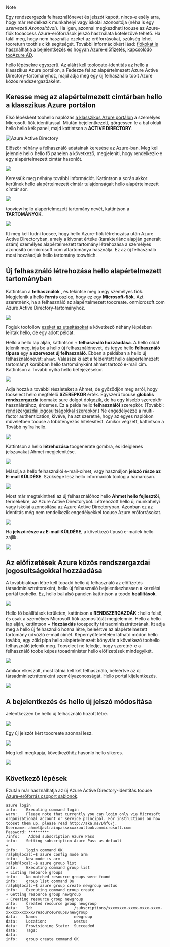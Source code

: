 
<br>

> [!NOTE]
> Egy rendszergazda felhasználónevet és jelszót kapott, nincs-e esély arra, hogy már rendelkezik munkahelyi vagy iskolai azonosítója (néha is egy *szervezeti Azonosítóval*). Ha igen, azonnal megkezdheti toouse az Azure-fiók tooaccess Azure-erőforrások jelszó használata kötelezővé tehető. Ha talál meg, hogy nem használja ezeket az erőforrásokat, szükség lehet tooreturn toothis cikk segítségét. További információkért lásd: [fiókokat is használhatja a bejelentkezés](https://msdn.microsoft.com/library/azure/dn629581.aspx#BKMK_SignInAccounts) és [hogyan Azure-előfizetés, kapcsolódó tooAzure AD](https://msdn.microsoft.com/library/azure/dn629581.aspx#BKMK_SubRelationToDir).
> 
> 

hello lépésekre egyszerű. Az aláírt kell toolocate-identitás az hello a klasszikus Azure portálon, a Fedezze fel az alapértelmezett Azure Active Directory-tartományhoz, majd adja meg egy új felhasználó tooit Azure közös rendszergazdaként.

## <a name="locate-your-default-directory-in-hello-azure-classic-portal"></a>Keresse meg az alapértelmezett címtárban hello a klasszikus Azure portálon
Első lépésként toohello naplózás [a klasszikus Azure portálon](https://manage.windowsazure.com) a személyes Microsoft-fiók identitással. Miután bejelentkezett, görgessen le a bal oldali hello hello kék panel, majd kattintson a **ACTIVE DIRECTORY**.

![Azure Active Directory](./media/virtual-machines-common-create-aad-work-id/azureactivedirectorywidget.png)

Először néhány a felhasználó adatainak keresése az Azure-ban. Meg kell jelennie hello hello fő panelen a következő, megjeleníti, hogy rendelkezik-e egy alapértelmezett címtár hasonlót.

![](./media/virtual-machines-common-create-aad-work-id/defaultaadlisting.png)

Keressük meg néhány további információt. Kattintson a során akkor kerülnek hello alapértelmezett címtár tulajdonságait hello alapértelmezett címtár sor.  

![](./media/virtual-machines-common-create-aad-work-id/defaultdirectorypage.png)

tooview hello alapértelmezett tartomány nevét, kattintson a **TARTOMÁNYOK**.

![](./media/virtual-machines-common-create-aad-work-id/domainclicktoseeyourdefaultdomain.png)

Itt meg kell tudni toosee, hogy hello Azure-fiók létrehozása után Azure Active Directoryban, amely a kivonat értéke (karakterlánc alapján generált szám) személyes alapértelmezett tartomány létrehozása a személyes azonosító onmicrosoft.com altartománya használja. Ez az új felhasználó most hozzáadjuk hello tartomány toowhich.

## <a name="creating-a-new-user-in-hello-default-domain"></a>Új felhasználó létrehozása hello alapértelmezett tartományban
Kattintson a **felhasználók** , és tekintse meg a egy személyes fiók. Megjelenik a hello **forrás** oszlop, hogy ez egy **Microsoft-fiók**. Azt szeretnénk, ha a felhasználó az alapértelmezett toocreate. onmicrosoft.com Azure Active Directory-tartományhoz.

![](./media/virtual-machines-common-create-aad-work-id/defaultdirectoryuserslisting.png)

Fogjuk toofollow [ezeket az utasításokat](https://technet.microsoft.com/library/hh967632.aspx#BKMK_1) a következő néhány lépésben leírtak hello, de egy adott példát.

Hello a hello lap alján, kattintson **+ felhasználó hozzáadása**. A hello oldal jelenik meg, írja be a hello új felhasználónevet, és tegye hello **felhasználó típusa** egy **a szervezet új felhasználó**. Ebben a példában a hello új felhasználónevet: `ahmet`. Válassza ki azt a felderített hello alapértelmezett tartományt korábban hello tartományként ahmet tartozó e-mail cím. Kattintson a Tovább nyílra hello befejezésekor.

![](./media/virtual-machines-common-create-aad-work-id/addingauserwithdirectorydropdown.png)

Adja hozzá a további részleteket a Ahmet, de győződjön meg arról, hogy tooselect hello megfelelő **SZEREPKÖR** érték. Egyszerű toouse **globális rendszergazda** toomake sure dolgot dolgozik, de ha egy kisebb szerepkör használatához, érdemes. Ez a példa hello **felhasználói** szerepkör. (További: [rendszergazdai jogosultságokkal szerepkör](https://msdn.microsoft.com/library/azure/dn468213.aspx#BKMK_1).) Ne engedélyezze a multi-factor authentication, kivéve, ha azt szeretné, hogy az egyes naplókon műveletben toouse a többtényezős hitelesítést. Amikor végzett, kattintson a Tovább nyílra hello.

![](./media/virtual-machines-common-create-aad-work-id/userprofileuseradmin.png)

Kattintson a hello **létrehozása** toogenerate gombra, és ideiglenes jelszavakat Ahmet megjelenítése.

![](./media/virtual-machines-common-create-aad-work-id/gettemporarypasswordforuser.png)

Másolja a hello felhasználói e-mail-címet, vagy használjon **jelszó része az E-mail KÜLDÉSE**. Szüksége lesz hello információk toolog a hamarosan.

![](./media/virtual-machines-common-create-aad-work-id/receivedtemporarypassworddialog.png)

Most már megtekintheti az új felhasználóhoz hello **Ahmet hello fejlesztői**, termékekre, az Azure Active Directoryból. Létrehozott hello új munkahelyi vagy iskolai azonosítása az Azure Active Directoryban. Azonban ez az identitás még nem rendelkezik engedélyekkel toouse Azure erőforrásokat.

![](./media/virtual-machines-common-create-aad-work-id/defaultdirectoryusersaftercreate.png)

Ha **jelszó része az E-mail KÜLDÉSE**, a következő típusú e-mailek hello zajlik.

![](./media/virtual-machines-common-create-aad-work-id/emailreceivedfromnewusercreation.png)

## <a name="adding-azure-co-administrator-rights-for-subscriptions"></a>Az előfizetések Azure közös rendszergazdai jogosultságokkal hozzáadása
A továbbiakban létre kell tooadd hello új felhasználó az előfizetés társadminisztrátoraként, hello új felhasználó bejelentkezhessen a kezelési portál toohello. Ez, hello bal alsó panelen kattintson a toodo **beállítások**.

![](./media/virtual-machines-common-create-aad-work-id/thesettingswidget.png)

Hello fő beállítások területen, kattintson a **RENDSZERGAZDÁK** : hello felső, és csak a személyes Microsoft fiók azonosítóját megjelennie. Hello a hello lap alján, kattintson **+ Hozzáadás** toospecify társadminisztrátorának. Itt adja meg a hello új felhasználó hozna létre, beleértve az alapértelmezett tartomány üdvözlő e-mail címét. Képernyőfelvételen látható módon hello tovább, egy zöld pipa hello alapértelmezett könyvtár a következő toohello felhasználó jelenik meg. Tooselect ne feledje, hogy szeretné-e a felhasználó toobe képes tooadminister hello előfizetések mindegyikét.

![](./media/virtual-machines-common-create-aad-work-id/addingnewuserascoadmin.png)

Amikor elkészült, most látnia kell két felhasználó, beleértve az új társadminisztrátoraként személyazonosságát. Hello portál kijelentkezés.

![](./media/virtual-machines-common-create-aad-work-id/newuseraddedascoadministrator.png)

## <a name="logging-in-and-changing-hello-new-users-password"></a>A bejelentkezés és hello új jelszó módosítása
Jelentkezzen be hello új felhasználó hozott létre.

![](./media/virtual-machines-common-create-aad-work-id/signinginwithnewuser.png)

Egy új jelszót kért toocreate azonnal lesz.

![](./media/virtual-machines-common-create-aad-work-id/mustupdateyourpassword.png)

Meg kell megkapja, következőhöz hasonló hello sikeres.

![](./media/virtual-machines-common-create-aad-work-id/successtourdialog.png)

## <a name="next-steps"></a>Következő lépések
Ezután már használhatja az új Azure Active Directory-identitás toouse [Azure-erőforrás csoport sablonok](../articles/xplat-cli-azure-resource-manager.md).

    azure login
    info:    Executing command login
    warn:    Please note that currently you can login only via Microsoft organizational account or service principal. For instructions on how tooset them up, please read http://aka.ms/Dhf67j.
    Username: ahmet@aztrainpassxxxxxoutlook.onmicrosoft.com
    Password: *********
    /info:    Added subscription Azure Pass
    info:    Setting subscription Azure Pass as default
    +
    info:    login command OK
    ralph@local:~$ azure config mode arm
    info:    New mode is arm
    ralph@local:~$ azure group list
    info:    Executing command group list
    + Listing resource groups
    info:    No matched resource groups were found
    info:    group list command OK
    ralph@local:~$ azure group create newgroup westus
    info:    Executing command group create
    + Getting resource group newgroup
    + Creating resource group newgroup
    info:    Created resource group newgroup
    data:    Id:                  /subscriptions/xxxxxxxx-xxxx-xxxx-xxxx-xxxxxxxxxxxx/resourceGroups/newgroup
    data:    Name:                newgroup
    data:    Location:            westus
    data:    Provisioning State:  Succeeded
    data:    Tags:
    data:
    info:    group create command OK
